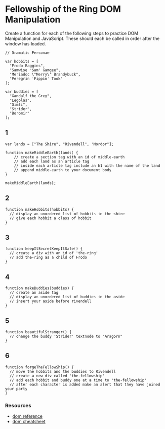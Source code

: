 # Fellowship of the Ring DOM Manipulation

Create a function for each of the following steps to practice DOM Manipulation and JavaScript. These should each be called in order after the window has loaded.

```
// Dramatis Personae

var hobbits = [
  "Frodo Baggins",
  "Samwise 'Sam' Gamgee",
  "Meriadoc \"Merry\" Brandybuck",
  "Peregrin 'Pippin' Took"
];

var buddies = [
  "Gandalf the Grey",
  "Legolas",
  "Gimli",
  "Strider",
  "Boromir"
];

```

## 1

```
var lands = ["The Shire", "Rivendell", "Mordor"];

function makeMiddleEarth(lands) {
    // create a section tag with an id of middle-earth
    // add each land as an article tag
    // inside each article tag include an h1 with the name of the land
    // append middle-earth to your document body
}

makeMiddleEarth(lands);
```

## 2
```
function makeHobbits(hobbits) {
  // display an unordered list of hobbits in the shire
  // give each hobbit a class of hobbit
}
```

## 3
```
function keepItSecretKeepItSafe() {
  // create a div with an id of 'the-ring'
  // add the-ring as a child of Frodo
}
```

## 4

```
function makeBuddies(buddies) {
  // create an aside tag
  // display an unordered list of buddies in the aside
  // insert your aside before rivendell
}
```

## 5

```
function beautifulStranger() {
  // change the buddy 'Strider' textnode to "Aragorn"
}
```

## 6

```
function forgeTheFellowShip() {
  // move the hobbits and the buddies to Rivendell
  // create a new div called 'the-fellowship'
  // add each hobbit and buddy one at a time to 'the-fellowship'
  // after each character is added make an alert that they have joined your party
}
```

### Resources

- [dom reference](https://developer.mozilla.org/en-US/docs/DOM/DOM_Reference)
- [dom cheatsheet](http://christianheilmann.com/stuff/JavaScript-DOM-Cheatsheet.pdf)